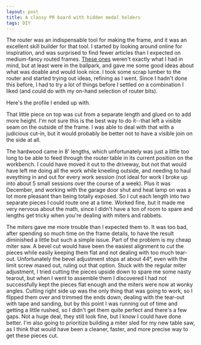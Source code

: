 ```yaml
---
layout: post
title: A classy PR board with hidden medal holders
tags: DIY
---
```


The router was an indispensable tool for making the frame, and it was an excellent skill builder for that tool.
I started by looking around online for inspiration, and was surprised to find fewer articles than I expected on medium-fancy routed frames.
[These ones]() weren't exactly what I had in mind, but at least were in the ballpark, and gave me some good ideas about what was doable and would look nice.
I took some scrap lumber to the router and started trying out ideas, refining as I went.
Since I hadn't done this before, I had to try a lot of things before I settled on a combination I liked (and could do with my on-hand selection of router bits).

Here's the profile I ended up with.

That little piece on top was cut from a separate length and glued on to add more height.
I'm not sure this is the best way to do it--that left a visible seam on the outside of the frame.
I was able to deal with that with a judicious cut-in, but it would probably be better not to have a visible join on the side at all.



The hardwood came in 8' lengths, which unfortunately was just a little too long to be able to feed through the router table in its current position on the workbench.
I could have moved it out to the driveway, but not that would have left me doing all the work while kneeling outside, and needing to haul eveything in and out for every work session (not ideal for work I broke up into about 5 small sessions over the course of a week).
Plus it was December, and working with the garage door shut and heat lamp on was a lot more pleasant than being totally exposed.
So I cut each length into two separate pieces I could route one at a time.
Worked fine, but it made me very nervous about the math, since I didn't have a ton of room to spare and lengths get tricky when you're dealing with miters and rabbets.



The miters gave me more trouble than I expected them to.
It was too bad, after spending so much time on the frame details, to have the result diminished a little but such a simple issue.
Part of the problem is my cheap miter saw.
A bevel cut would have been the easiest alignment to cut the pieces while easily keeping them flat and not dealing with too much tear-out.
Unfortunately the bevel adjustment stops at about 44°, even with the limit screw maxed out, ruling out that option.
Stuck with the regular miter adjustment, I tried cutting the pieces upside down to spare me some nasty tearout, but when I went to assemble them I discovered I had not successfully kept the pieces flat enough and the miters were now at wonky angles.
Cutting right side up was the only thing that was going to work, so I flipped them over and trimmed the ends down, dealing with the tear-out with tape and sanding, but by this point I was running out of time and getting a little rushed, so I didn't get them quite perfect and there's a few gaps.
Not a huge deal, they still look fine, but I know I could have done better.
I'm also going to prioritize building a miter sled for my new table saw, as I think that would have been a cleaner, faster, and more precise way to get these pieces cut.
